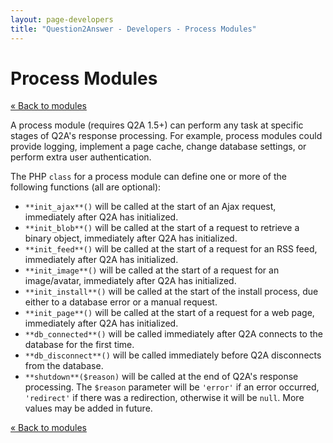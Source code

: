 ```yaml
---
layout: page-developers
title: "Question2Answer - Developers - Process Modules"
---
```


# Process Modules

[« Back to modules](/plugins/modules/)

A process module (requires Q2A 1.5+) can perform any task at specific stages of Q2A's response processing. For example, process modules could provide logging, implement a page cache, change database settings, or perform extra user authentication.

The PHP `class` for a process module can define one or more of the following functions (all are optional):

*   `**init_ajax**()` will be called at the start of an Ajax request, immediately after Q2A has initialized.
*   `**init_blob**()` will be called at the start of a request to retrieve a binary object, immediately after Q2A has initialized.
*   `**init_feed**()` will be called at the start of a request for an RSS feed, immediately after Q2A has initialized.
*   `**init_image**()` will be called at the start of a request for an image/avatar, immediately after Q2A has initialized.
*   `**init_install**()` will be called at the start of the install process, due either to a database error or a manual request.
*   `**init_page**()` will be called at the start of a request for a web page, immediately after Q2A has initialized.
*   `**db_connected**()` will be called immediately after Q2A connects to the database for the first time.
*   `**db_disconnect**()` will be called immediately before Q2A disconnects from the database.
*   `**shutdown**($reason)` will be called at the end of Q2A's response processing. The `$reason` parameter will be `'error'` if an error occurred, `'redirect'` if there was a redirection, otherwise it will be `null`. More values may be added in future.

[« Back to modules](/plugins/modules/)
